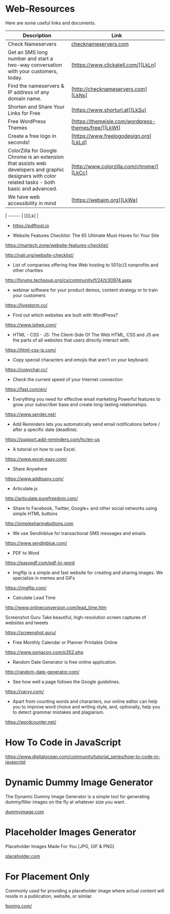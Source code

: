 # Web-Resources

Here are some useful links and documents.

| Description | Link |
| ------ | ------ |
| Check Nameservers | [checknameservers.com][LkNs] |
| Get an SMS long number and start a two-way conversation with your customers, today.| [https://www.clickatell.com/][LkLn] |
|Find the nameservers & IP address of any domain name. | [http://checknameservers.com][LkNs] |
| Shorten and Share Your Links for Free | [https://www.shorturl.at][LkSu] |
| Free WordPress Themes | [https://themeisle.com/wordpress-themes/free/][LkWt] |
|  Create a free logo in seconds! | [https://www.freelogodesign.org][LkLd] |
| ColorZilla for Google Chrome is an extension that assists web developers and graphic designers with color related tasks - both basic and advanced. | [http://www.colorzilla.com/chrome/][LkCc] |
| We have web accessibility in mind | [https://webaim.org][LkWa] |




| ------ | [][Lk] |

[LkNs]: <http://checknameservers.com/>
[LkLn]: <https://www.clickatell.com/>
[LkNs]: <http://checknameservers.com/>
[LkSu]: <https://www.shorturl.at>
[LkWt]: <https://themeisle.com/wordpress-themes/free/>
[LkLd]: <https://www.freelogodesign.org>
[LkCc]: <http://www.colorzilla.com/chrome/>
[LkWa]: <https://webaim.org>




* https://pdfhost.io













* Website Features Checklist: The 65 Ultimate Must-Haves for Your Site

https://martech.zone/website-features-checklist/

http://nali.org/website-checklist/

* List of companies offering free Web hosting to 501(c)3 nonprofits and other charities

http://forums.techsoup.org/cs/community/f/24/t/30974.aspx

* webinar software for your product demos, content strategy or to train your customers

https://livestorm.co/

* Find out which websites are built with WordPress?

https://www.isitwp.com/

* HTML - CSS - JS: The Client-Side Of The Web
HTML, CSS and JS are the parts of all websites that users directly interact with. 

https://html-css-js.com/


* Copy special characters and emojis that aren’t on your keyboard.

https://copychar.cc/


* Check the current speed of your Internet connection

https://fast.com/en/

* Everything you need for effective email marketing
  Powerful features to grow your subscriber base and create long-lasting relationships.

https://www.sender.net/

* Add Reminders lets you automatically send email notifications before / after a specific date (deadline).

https://support.add-reminders.com/hc/en-us

* A tutorial on how to use Excel.

https://www.excel-easy.com/


* Share Anywhere

https://www.addtoany.com/

* Articulate.js

http://articulate.purefreedom.com/

* Share to Facebook, Twitter, Google+ and other social networks using simple HTML buttons

http://simplesharingbuttons.com


* We use Sendinblue for transactional SMS messages and emails.

https://www.sendinblue.com/

* PDF to Word

https://easypdf.com/pdf-to-word


* Imgflip is a simple and fast website for creating and sharing images. We specialize in memes and GIFs

https://imgflip.com/

* Calculate Lead Time

http://www.onlineconversion.com/lead_time.htm


Screenshot Guru
Take beautiful, high-resolution screen captures of websites and tweets

https://screenshot.guru/


* Free Monthly Calendar or Planner Printable Online

https://www.somacon.com/p352.php

* Random Date Generator is free online application.

http://random-date-generator.com/

* See how well a page follows the Google guidelines.

https://varvy.com/

* Apart from counting words and characters, our online editor can help you to improve word choice and writing style, and, optionally, help you to detect grammar mistakes and plagiarism.

https://wordcounter.net/


# How To Code in JavaScript

https://www.digitalocean.com/community/tutorial_series/how-to-code-in-javascript

# Dynamic Dummy Image Generator

The Dynamic Dummy Image Generator is a simple tool for generating dummy/filler images on the fly at whatever size you want.

[dummyimage.com](https://dummyimage.com/)


# Placeholder Images Generator

Placeholder Images Made For You [JPG, GIF & PNG]

[placeholder.com](https://placeholder.com/)


#  For Placement Only 

Commonly used for providing a placeholder image where actual content will reside in a publication, website, or similar.

[fpoimg.com/](http://fpoimg.com/)

